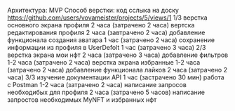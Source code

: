 Архитектурa: MVP
Способ верстки: код
сслыка на доску https://github.com/users/vovameister/projects/5/views/1
1/3
верстка основного экрана профиля 2 часа (затрачено 2 часа)
вертска редактирования профиля 2 часа (завтрачено 2 часа)
добавление функционала создания аватара 1 час (затрачено 2 часа)
сохранение информации из профиля в UserDefolt 1 час (затрачено 3 часа)
2/3
верстка экрана мои нфт 2 часа (затрачено 3 часа)
добавление фильтров 1-2 часа (затрачено 2 часа)
верстка экрана избранные 1-2 часа (затрачено 2 часа)
добавление функционала лайков 2 часа (затрачено 2 часа)
3/3
изучение документации API 1 час (застрачено 30 мин)
работа с Postman 1-2 часа  (затрачено 2 часа)
написание запросов необходибых для профиля 2 часа (затрачено 5 часов)
написание запростов необходимых MyNFT и избранных нфт 



